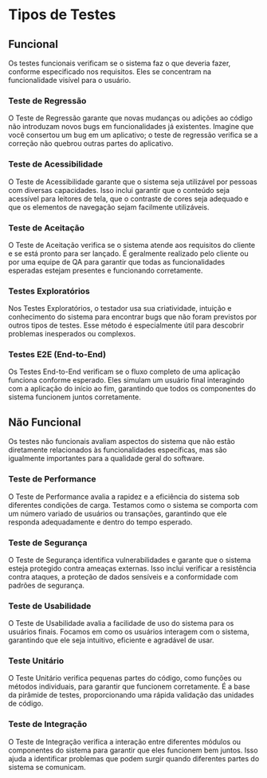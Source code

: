 # Tipos de Testes

## Funcional

Os testes funcionais verificam se o sistema faz o que deveria fazer, conforme especificado nos requisitos. Eles se concentram na funcionalidade visível para o usuário.

### Teste de Regressão
O Teste de Regressão garante que novas mudanças ou adições ao código não introduzam novos bugs em funcionalidades já existentes. Imagine que você consertou um bug em um aplicativo; o teste de regressão verifica se a correção não quebrou outras partes do aplicativo.

### Teste de Acessibilidade
O Teste de Acessibilidade garante que o sistema seja utilizável por pessoas com diversas capacidades. Isso inclui garantir que o conteúdo seja acessível para leitores de tela, que o contraste de cores seja adequado e que os elementos de navegação sejam facilmente utilizáveis.

### Teste de Aceitação
O Teste de Aceitação verifica se o sistema atende aos requisitos do cliente e se está pronto para ser lançado. É geralmente realizado pelo cliente ou por uma equipe de QA para garantir que todas as funcionalidades esperadas estejam presentes e funcionando corretamente.

### Testes Exploratórios
Nos Testes Exploratórios, o testador usa sua criatividade, intuição e conhecimento do sistema para encontrar bugs que não foram previstos por outros tipos de testes. Esse método é especialmente útil para descobrir problemas inesperados ou complexos.

### Testes E2E (End-to-End)
Os Testes End-to-End verificam se o fluxo completo de uma aplicação funciona conforme esperado. Eles simulam um usuário final interagindo com a aplicação do início ao fim, garantindo que todos os componentes do sistema funcionem juntos corretamente.

## Não Funcional
Os testes não funcionais avaliam aspectos do sistema que não estão diretamente relacionados às funcionalidades específicas, mas são igualmente importantes para a qualidade geral do software.

### Teste de Performance
O Teste de Performance avalia a rapidez e a eficiência do sistema sob diferentes condições de carga. Testamos como o sistema se comporta com um número variado de usuários ou transações, garantindo que ele responda adequadamente e dentro do tempo esperado.

### Teste de Segurança
O Teste de Segurança identifica vulnerabilidades e garante que o sistema esteja protegido contra ameaças externas. Isso inclui verificar a resistência contra ataques, a proteção de dados sensíveis e a conformidade com padrões de segurança.

### Teste de Usabilidade
O Teste de Usabilidade avalia a facilidade de uso do sistema para os usuários finais. Focamos em como os usuários interagem com o sistema, garantindo que ele seja intuitivo, eficiente e agradável de usar.

### Teste Unitário
O Teste Unitário verifica pequenas partes do código, como funções ou métodos individuais, para garantir que funcionem corretamente. É a base da pirâmide de testes, proporcionando uma rápida validação das unidades de código.

### Teste de Integração
O Teste de Integração verifica a interação entre diferentes módulos ou componentes do sistema para garantir que eles funcionem bem juntos. Isso ajuda a identificar problemas que podem surgir quando diferentes partes do sistema se comunicam.